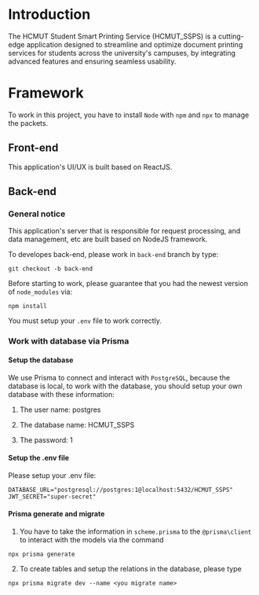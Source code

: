 # Introduction

The HCMUT Student Smart Printing Service (HCMUT_SSPS) is a cutting-edge application designed to streamline and optimize document printing services for students across the university's campuses, by integrating advanced features and ensuring seamless usability.

# Framework

To work in this project, you have to install `Node` with `npm` and `npx` to manage the packets.

## Front-end

This application's UI/UX is built based on ReactJS.

## Back-end

### General notice

This application's server that is responsible for request processing, and data management, etc are built based on NodeJS framework.

To developes back-end, please work in `back-end` branch by type:

```
git checkout -b back-end
```

Before starting to work, please guarantee that you had the newest version of `node_modules` via:

```
npm install
```

You must setup your `.env` file to work correctly.

### Work with database via Prisma

#### Setup the database

We use Prisma to connect and interact with `PostgreSQL`, because the database is local, to work with the database, you should setup your own database with these information:

1. The user name: postgres

2. The database name: HCMUT_SSPS

3. The password: 1

#### Setup the .env file

Please setup your .env file:

```
DATABASE_URL="postgresql://postgres:1@localhost:5432/HCMUT_SSPS"
JWT_SECRET="super-secret"
```

#### Prisma generate and migrate

1. You have to take the information in `scheme.prisma` to the `@prisma\client` to interact with the models via the command

```
npx prisma generate
```

2. To create tables and setup the relations in the database, please type

```
npx prisma migrate dev --name <you migrate name>
```
